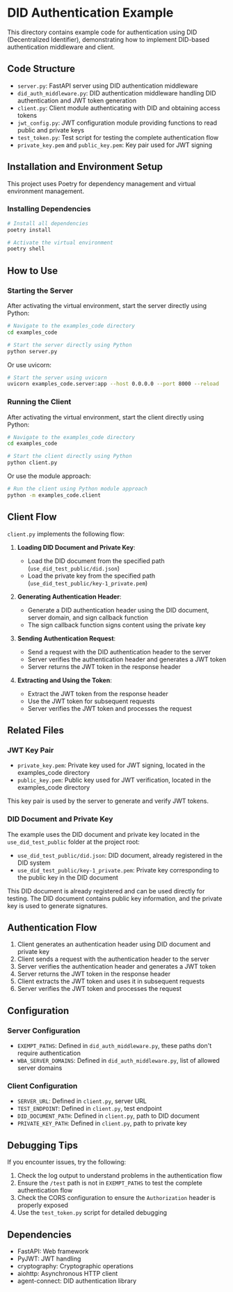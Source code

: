 # DID Authentication Example

This directory contains example code for authentication using DID (Decentralized Identifier), demonstrating how to implement DID-based authentication middleware and client.

## Code Structure

- `server.py`: FastAPI server using DID authentication middleware
- `did_auth_middleware.py`: DID authentication middleware handling DID authentication and JWT token generation
- `client.py`: Client module authenticating with DID and obtaining access tokens
- `jwt_config.py`: JWT configuration module providing functions to read public and private keys
- `test_token.py`: Test script for testing the complete authentication flow
- `private_key.pem` and `public_key.pem`: Key pair used for JWT signing

## Installation and Environment Setup

This project uses Poetry for dependency management and virtual environment management.

### Installing Dependencies

```bash
# Install all dependencies
poetry install

# Activate the virtual environment
poetry shell
```

## How to Use

### Starting the Server

After activating the virtual environment, start the server directly using Python:

```bash
# Navigate to the examples_code directory
cd examples_code

# Start the server directly using Python
python server.py
```

Or use uvicorn:

```bash
# Start the server using uvicorn
uvicorn examples_code.server:app --host 0.0.0.0 --port 8000 --reload
```

### Running the Client

After activating the virtual environment, start the client directly using Python:

```bash
# Navigate to the examples_code directory
cd examples_code

# Start the client directly using Python
python client.py
```

Or use the module approach:

```bash
# Run the client using Python module approach
python -m examples_code.client
```

## Client Flow

`client.py` implements the following flow:

1. **Loading DID Document and Private Key**:
   - Load the DID document from the specified path (`use_did_test_public/did.json`)
   - Load the private key from the specified path (`use_did_test_public/key-1_private.pem`)

2. **Generating Authentication Header**:
   - Generate a DID authentication header using the DID document, server domain, and sign callback function
   - The sign callback function signs content using the private key

3. **Sending Authentication Request**:
   - Send a request with the DID authentication header to the server
   - Server verifies the authentication header and generates a JWT token
   - Server returns the JWT token in the response header

4. **Extracting and Using the Token**:
   - Extract the JWT token from the response header
   - Use the JWT token for subsequent requests
   - Server verifies the JWT token and processes the request

## Related Files

### JWT Key Pair

- `private_key.pem`: Private key used for JWT signing, located in the examples_code directory
- `public_key.pem`: Public key used for JWT verification, located in the examples_code directory

This key pair is used by the server to generate and verify JWT tokens.

### DID Document and Private Key

The example uses the DID document and private key located in the `use_did_test_public` folder at the project root:

- `use_did_test_public/did.json`: DID document, already registered in the DID system
- `use_did_test_public/key-1_private.pem`: Private key corresponding to the public key in the DID document

This DID document is already registered and can be used directly for testing. The DID document contains public key information, and the private key is used to generate signatures.

## Authentication Flow

1. Client generates an authentication header using DID document and private key
2. Client sends a request with the authentication header to the server
3. Server verifies the authentication header and generates a JWT token
4. Server returns the JWT token in the response header
5. Client extracts the JWT token and uses it in subsequent requests
6. Server verifies the JWT token and processes the request

## Configuration

### Server Configuration

- `EXEMPT_PATHS`: Defined in `did_auth_middleware.py`, these paths don't require authentication
- `WBA_SERVER_DOMAINS`: Defined in `did_auth_middleware.py`, list of allowed server domains

### Client Configuration

- `SERVER_URL`: Defined in `client.py`, server URL
- `TEST_ENDPOINT`: Defined in `client.py`, test endpoint
- `DID_DOCUMENT_PATH`: Defined in `client.py`, path to DID document
- `PRIVATE_KEY_PATH`: Defined in `client.py`, path to private key

## Debugging Tips

If you encounter issues, try the following:

1. Check the log output to understand problems in the authentication flow
2. Ensure the `/test` path is not in `EXEMPT_PATHS` to test the complete authentication flow
3. Check the CORS configuration to ensure the `Authorization` header is properly exposed
4. Use the `test_token.py` script for detailed debugging

## Dependencies

- FastAPI: Web framework
- PyJWT: JWT handling
- cryptography: Cryptographic operations
- aiohttp: Asynchronous HTTP client
- agent-connect: DID authentication library 